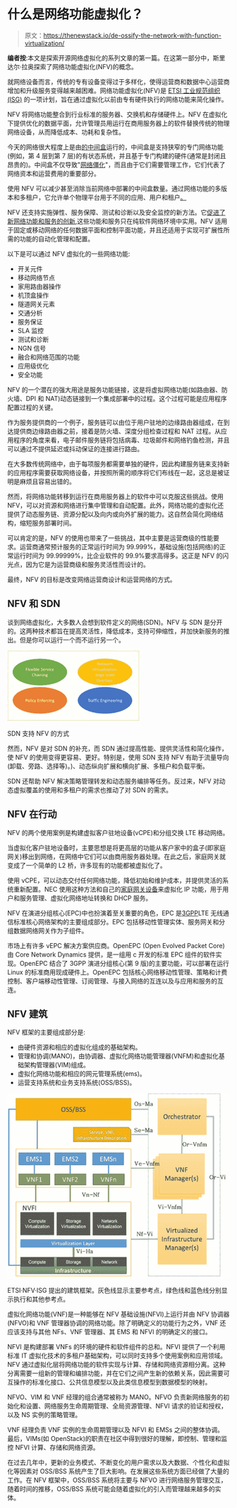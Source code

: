 # 什么是网络功能虚拟化？

> 原文：<https://thenewstack.io/de-ossify-the-network-with-function-virtualization/>

**编者按**:本文是探索开源网络虚拟化的系列文章的第一篇。在这第一部分中，斯里达尔·拉奥探索了网络功能虚拟化(NFV)的概念。

就网络设备而言，传统的专有设备变得过于多样化，使得运营商和数据中心运营商增加和升级服务变得越来越困难。网络功能虚拟化(NFV)是 [ETSI 工业规范组织(ISG)](http://www.etsi.org/technologies-clusters/technologies/nfv) 的一项计划，旨在通过虚拟化以前由专有硬件执行的网络功能来简化操作。

NFV 将网络功能整合到行业标准的服务器、交换机和存储硬件上。NFV 在虚拟化下提供优化的数据平面，允许管理员用运行在商用服务器上的软件替换传统的物理网络设备，从而降低成本、功耗和复杂性。

今天的网络很大程度上是由[的中间盒](https://tools.ietf.org/html/rfc3234)运行的，中间盒是支持狭窄的专门网络功能(例如，第 4 层到第 7 层)的有状态系统，并且基于专门构建的硬件(通常是封闭且昂贵的)。中间盒不仅导致"[网络僵化](http://www.scs.stanford.edu/nyu/04sp/notes/l23.pdf)"，而且由于它们需要管理工作，它们代表了网络资本和运营费用的重要部分。

使用 NFV 可以减少甚至消除当前网络中部署的中间盒数量。通过网络功能的多版本和多租户，它允许单个物理平台用于不同的应用、用户和租户[。](http://www.ietf.org/proceedings/87/slides/slides-87-nsc-0.pdf)

NFV 还支持实施弹性、服务保障、测试和诊断以及安全监控的新方法。它[促进了新网络功能和服务的创新](https://portal.etsi.org/Portals/0/TBpages/NFV/Docs/NFV_White_Paper3.pdf),这些功能和服务只在纯软件网络环境中实用。NFV 适用于固定或移动网络的任何数据平面和控制平面功能，并且还适用于实现可扩展性所需的功能的自动化管理和配置。

以下是可以通过 NFV 虚拟化的一些网络功能:

*   开关元件
*   移动网络节点
*   家用路由器操作
*   机顶盒操作
*   隧道网关元素
*   交通分析
*   服务保证
*   SLA 监控
*   测试和诊断
*   NGN 信号
*   融合和网络范围的功能
*   应用级优化
*   安全功能

NFV 的一个潜在的强大用途是服务功能链接，这是将虚拟网络功能(如路由器、防火墙、DPI 和 NAT)动态链接到一个集成部署中的过程。这个过程可能是应用程序配置过程的关键。

作为服务提供商的一个例子，服务链可以由位于用户驻地的边缘路由器组成，在到达提供商边缘路由器之前，接着是防火墙、深度分组检查过程和 NAT 过程。从应用程序的角度来看，电子邮件服务链将包括病毒、垃圾邮件和网络钓鱼检测，并且可以通过不提供延迟或抖动保证的连接进行路由。

在大多数传统网络中，由于每项服务都需要单独的硬件，因此构建服务链来支持新的应用程序需要获取网络设备，并按照所需的顺序将它们布线在一起，这总是被证明是麻烦且容易出错的。

然而，将网络功能转移到运行在商用服务器上的软件中可以克服这些挑战。使用 NFV，可以对资源和网络进行集中管理和自动配置。此外，网络功能的虚拟化还提供了动态服务链、资源分配以及向内或向外扩展的能力。这自然会简化网络结构，缩短服务部署时间。

可以肯定的是，NFV 的使用也带来了一些挑战，其中主要是运营商级的性能要求。运营商通常预计服务的正常运行时间为 99.999%，基础设施(包括网络)的正常运行时间为 99.99999%，比企业软件的 99.9%要求高得多。这正是 NFV 的闪光点，因为它是为运营商级和服务灵活性而设计的。

最终，NFV 的目标是改变网络运营商设计和运营网络的方式。

## NFV 和 SDN

谈到网络虚拟化，大多数人会想到软件定义的网络(SDN)。NFV 与 SDN 是分开的。这两种技术都旨在提高灵活性，降低成本，支持可伸缩性，并加快新服务的推出。但是你可以运行一个而不运行另一个。

[![NFV-SDN](img/0042ebf8fd15a637307c3b87fb22b42a.png)](https://thenewstack.io/wp-content/uploads/2015/10/NFV-SDN.jpg)

SDN 支持 NFV 的方式

然而，NFV 是对 SDN 的补充，而 SDN 通过提高性能、提供灵活性和简化操作，使 NFV 的使用变得更容易、更好。特别是，使用 SDN 支持 NFV 有助于流量导向(卸载、旁路、选择等)。)、动态纵向扩展和横向扩展、多租户和负载平衡。

SDN 还帮助 NFV 解决策略管理转发和动态服务编排等任务。反过来，NFV 对动态虚拟覆盖的使用和多租户的需求也推动了对 SDN 的需求。

## NFV 在行动

NFV 的两个使用案例是构建虚拟客户驻地设备(vCPE)和分组交换 LTE 移动网络。

当虚拟化客户驻地设备时，主要思想是将更高层的功能从客户家中的盒子(即家庭网关)移出到网络，在网络中它们可以由商用服务器处理。在此之后，家庭网关就变成了一个简单的 L2 桥，许多现有的功能都被虚拟化了。

使用 vCPE，可以动态交付任何网络功能，降低初始和维护成本，并提供灵活的系统重新配置。NEC 使用这种方法和自己的[家庭网关设备](http://www.nec.com/en/global/solutions/tcs/vcpe/index.html)来虚拟化 IP 功能，用于用户和服务管理、虚拟化网络地址转换和 DHCP 服务。

NFV 在演进分组核心(EPC)中也扮演着至关重要的角色，EPC 是[3GPP](http://www.3gpp.org/)LTE 无线通信标准核心网络架构的主要组成部分。EPC 包括移动性管理实体、服务网关和分组数据网络网关作为子组件。

市场上有许多 vEPC 解决方案供应商。OpenEPC (Open Evolved Packet Core)由 Core Network Dynamics 提供，是一组用 c 开发的标准 EPC 组件的软件实现。OpenEPC 结合了 3GPP 演进分组核心(第 9 版)的主要功能，可以部署在运行 Linux 的标准商用现成硬件上。OpenEPC 包括核心网络移动性管理、策略和计费控制、客户端移动性管理、订阅管理、与接入网络的互连以及与应用和服务的互连。

## NFV 建筑

NFV 框架的主要组成部分是:

*   由硬件资源和相应的虚拟化组成的基础架构。
*   管理和协调(MANO)，由协调器、虚拟化网络功能管理器(VNFM)和虚拟化基础架构管理器(VIM)组成。
*   虚拟化网络功能和相应的网元管理系统(ems)。
*   运营支持系统和业务支持系统(OSS/BSS)。

[![NFV-Architecture](img/450be3b562112776617788c3ed2f94c4.png)](http://www.etsi.org/technologies-clusters/technologies/nfv)

ETSI·NFV·ISG 提出的建筑框架。灰色线显示主要参考点，绿色线和蓝色线分别显示执行和其他参考点。

虚拟化网络功能(VNF)是一种能够在 NFV 基础设施(NFVI)上运行并由 NFV 协调器(NFVO)和 VNF 管理器协调的网络功能。除了明确定义的功能行为之外，VNF 还应该支持与其他 NFs、VNF 管理器、其 EMS 和 NFVI 的明确定义的接口。

NFVI 是构建部署 VNFs 的环境的硬件和软件组件的总和。NFVI 提供了一个利用标准 IT 虚拟化技术的多租户基础架构，可以同时支持多个使用案例和应用领域。NFV 通过虚拟化层将网络功能的软件实现与计算、存储和网络资源相分离。这种分离需要一组新的管理和编排功能，并在它们之间产生新的依赖关系，因此需要可互操作的标准化接口、公共信息模型以及此类信息模型到数据模型的映射。

NFVO、VIM 和 VNF 经理的组合通常被称为 MANO。NFVO 负责新网络服务的初始化和设置、网络服务生命周期管理、全局资源管理、NFVI 请求的验证和授权，以及 NS 实例的策略管理。

VNF 经理负责 VNF 实例的生命周期管理以及 NFVI 和 EMSs 之间的整体协调。最后，VIMs(如 OpenStack)的职责在社区中得到很好的理解，即控制、管理和监控 NFVI 计算、存储和网络资源。

在过去几年中，更新的业务模式、不断变化的用户需求以及大数据、个性化和虚拟化等因素对 OSS/BSS 系统产生了巨大影响。在发展这些系统方面已经做了大量的工作。在 NFV 框架中，OSS/BSS 系统将主要与 NFVO 进行网络服务管理交互，随着时间的推移，OSS/BSS 系统可能会随着虚拟化的引入而管理越来越多的实体。

<svg xmlns:xlink="http://www.w3.org/1999/xlink" viewBox="0 0 68 31" version="1.1"><title>Group</title> <desc>Created with Sketch.</desc></svg>